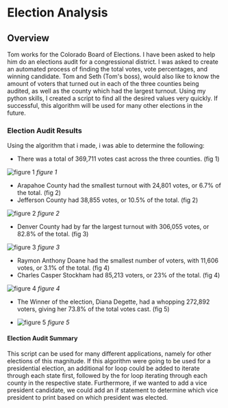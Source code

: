 # Election Analysis

## Overview

Tom works for the Colorado Board of Elections. I have been asked to help him do an elections audit for a congressional district. I was asked to create an automated process of finding the total votes, vote percentages, and winning candidate. Tom and Seth (Tom's boss), would also like to know the amount of voters that turned out in each of the three counties being audited, as well as the county which had the largest turnout. Using my python skills, I created a script to find all the desired values very quickly. If successful, this algorithm will be used for many other elections in the future.

### Election Audit Results

Using the algorithm that i made, i was able to determine the following:

- There was a total of 369,711 votes cast across the three counties. (fig 1)

![figure 1](https://user-images.githubusercontent.com/86024575/126096848-ff68ebf4-fb09-4dc6-8c58-6657a61cf416.png)
*figure 1*

- Arapahoe County had the smallest turnout with 24,801 votes, or 6.7% of the total. (fig 2)
- Jefferson County had 38,855 votes, or 10.5% of the total. (fig 2)

![figure 2](https://user-images.githubusercontent.com/86024575/126096911-fde3f82d-248f-4349-9b72-6b8ec7f36e19.png)
*figure 2*

-	Denver County had by far the largest turnout with 306,055 votes, or 82.8% of the total. (fig 3)

![figure 3](https://user-images.githubusercontent.com/86024575/126096953-3d0abbe6-059c-45c8-9714-a23b4ba2dfca.png)
*figure 3*

-	Raymon Anthony Doane had the smallest number of voters, with 11,606 votes, or 3.1% of the total. (fig 4)
-	Charles Casper Stockham had 85,213 voters, or 23% of the total. (fig 4)

![figure 4](https://user-images.githubusercontent.com/86024575/126096971-1073dabc-b3f9-442c-8f6d-381114211444.png)
*figure 4*

-	The Winner of the election, Diana Degette, had a whopping 272,892 voters, giving her 73.8% of the total votes cast. (fig 5)

-	![figure 5](https://user-images.githubusercontent.com/86024575/126097004-467b6404-cf61-4370-9144-427203ac9187.png)
*figure 5*

#### Election Audit Summary

This script can be used for many different applications, namely for other elections of this magnitude. If this algorithm were going to be used for a presidential election, an additional for loop could be added to iterate through each state first, followed by the for loop iterating through each county in the respective state. Furthermore, if we wanted to add a vice president candidate, we could add an if statement to determine which vice president to print based on which president was elected.
